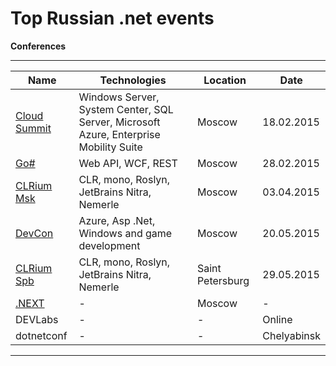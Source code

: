 Top Russian .net events
==========================

**Conferences**

----------
Name  | Technologies | Location  | Date
------------- | ------------- |------------- |-------------
[Cloud Summit](http://events.techdays.ru/msitconf/2015-02/)| Windows Server, System Center, SQL Server, Microsoft Azure, Enterprise Mobility Suite  | Moscow | 18.02.2015
[Go#](http://www.gosharp.ru/)| Web API, WCF, REST  | Moscow | 28.02.2015
[CLRium Msk](http://braingems.timepad.ru/event/172055/) | CLR, mono, Roslyn, JetBrains Nitra, Nemerle  | Moscow | 03.04.2015
[DevCon](http://www.msdevcon.ru/)  | Azure, Asp .Net, Windows and game development  | Moscow | 20.05.2015
[CLRium Spb](http://braingems.timepad.ru/event/172083/)  | CLR, mono, Roslyn, JetBrains Nitra, Nemerle  | Saint Petersburg | 29.05.2015
[.NEXT](http://dotnext.ru/) | -  | Moscow  | -
DEVLabs | -  | - | Online | -
dotnetconf | -  | - | Chelyabinsk | -


----------  
